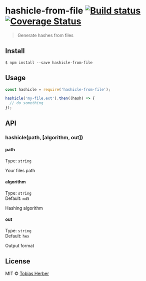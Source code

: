 # hashicle-from-file [![Build status](https://ci.appveyor.com/api/projects/status/uc1qp55ga6behad9?svg=true)](https://ci.appveyor.com/project/tobihrbr/hashicle-from-file) [![Coverage Status](https://coveralls.io/repos/github/tobihrbr/hashicle-from-file/badge.svg?branch=master)](https://coveralls.io/github/tobihrbr/hashicle-from-file?branch=master)

> Generate hashes from files

## Install

```
$ npm install --save hashicle-from-file
```

## Usage

```js
const hashicle = require('hashicle-from-file');

hashicle('my-file.ext').then((hash) => {
  // do something
});
```

## API

### hashicle(path, [algorithm, out])

#### path

Type: `string`

Your files path

#### algorithm

Type: `string`<br>
Default: `md5`

Hashing algorithm

#### out

Type: `string`<br>
Default: `hex`

Output format

## License

MIT © [Tobias Herber](https://tobihrbr.com)
